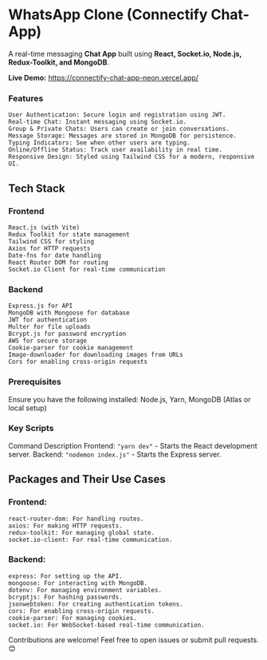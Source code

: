 # WhatsApp Clone (Connectify Chat-App)
A real-time messaging **Chat App** built using **React, Socket.io, Node.js, Redux-Toolkit, and MongoDB**.

 **Live Demo:** https://connectify-chat-app-neon.vercel.app/

### Features
    User Authentication: Secure login and registration using JWT.
    Real-time Chat: Instant messaging using Socket.io.
    Group & Private Chats: Users can create or join conversations.
    Message Storage: Messages are stored in MongoDB for persistence.
    Typing Indicators: See when other users are typing.
    Online/Offline Status: Track user availability in real time.
    Responsive Design: Styled using Tailwind CSS for a modern, responsive UI.

## Tech Stack

### Frontend
    React.js (with Vite)
    Redux Toolkit for state management
    Tailwind CSS for styling
    Axios for HTTP requests
    Date-fns for date handling
    React Router DOM for routing
    Socket.io Client for real-time communication
### Backend
    Express.js for API
    MongoDB with Mongoose for database
    JWT for authentication
    Multer for file uploads
    Bcrypt.js for password encryption
    AWS for secure storage
    Cookie-parser for cookie management
    Image-downloader for downloading images from URLs
    Cors for enabling cross-origin requests

### Prerequisites
Ensure you have the following installed:
    Node.js,
    Yarn,
    MongoDB (Atlas or local setup)

### Key Scripts
Command	Description
    Frontend: `"yarn dev"` - Starts the React development server.
    Backend: `"nodemon index.js"` - Starts the Express server.

## Packages and Their Use Cases

  ###  Frontend:
    react-router-dom: For handling routes.
    axios: For making HTTP requests.
    redux-toolkit: For managing global state.
    socket.io-client: For real-time communication.

   ### Backend:
    express: For setting up the API.
    mongoose: For interacting with MongoDB.
    dotenv: For managing environment variables.
    bcryptjs: For hashing passwords.
    jsonwebtoken: For creating authentication tokens.
    cors: For enabling cross-origin requests.
    cookie-parser: For managing cookies.
    socket.io: For WebSocket-based real-time communication.

Contributions are welcome! Feel free to open issues or submit pull requests.😊
